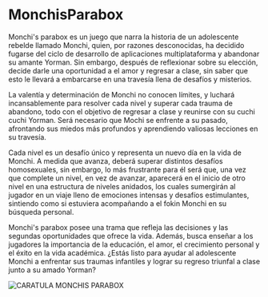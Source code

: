 # MonchisParabox

Monchi's parabox es un juego que narra la historia de un adolescente rebelde llamado Monchi, quien, por razones desconocidas, ha decidido fugarse del ciclo de desarrollo de aplicaciones multiplataforma y abandonar su amante Yorman. Sin embargo, después de reflexionar sobre su elección, decide darle una oportunidad a el amor y regresar a clase, sin saber que esto le llevará a embarcarse en una travesía llena de desafíos y misterios.

La valentía y determinación de Monchi no conocen límites, y luchará incansablemente para resolver cada nivel y superar cada trauma de abandono, todo con el objetivo de regresar a clase y reunirse con su cuchi cuchi Yorman. Será necesario que Mochi se enfrente a su pasado, afrontando sus miedos más profundos y aprendiendo valiosas lecciones en su travesía.

Cada nivel es un desafío único y representa un nuevo día en la vida de Monchi. A medida que avanza, deberá superar distintos desafíos homosexuales, sin embargo, lo más frustrante para él será que, una vez que complete un nivel, en vez de avanzar, aparecerá en el inicio de otro nivel en una estructura de niveles anidados, los cuales sumergirán al jugador en un viaje lleno de emociones intensas y desafíos estimulantes, sintiendo como si estuviera acompañando a el fokin Monchi en su búsqueda personal.

Monchi's parabox posee una trama que refleja las decisiones y las segundas oportunidades que ofrece la vida. Además, busca enseñar a los jugadores la importancia de la educación, el amor, el crecimiento personal y el éxito en la vida académica. ¿Estás listo para ayudar al adolescente Monchi a enfrentar sus traumas infantiles y lograr su regreso triunfal a clase junto a su amado Yorman?

![CARATULA MONCHIS PARABOX](https://github.com/dam-dad/MonchisParabox/assets/93495032/fcae966c-7bf7-45cd-9f6f-de6c66cdcbe3)

